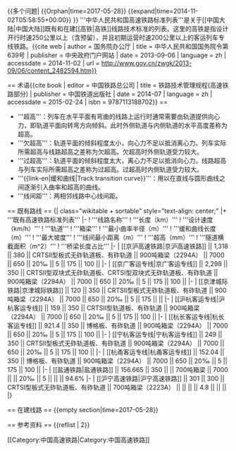 {{多个问题|
{{Orphan|time=2017-05-28}}
{{expand|time=2014-11-02T05:58:55+00:00}}
}}
'''中华人民共和国高速铁路标准列表'''是关于[[中国大陆|中国大陆]]既有和在建[[高铁|高铁]]线路技术标准的列表。这里的高铁是指设计开行时速250公里以上（含预留），并且初期运营时速200公里以上的客运列车专线铁路。<ref name = "中华人民共和国国务院令第639号">{{cite web | author = 国务院办公厅 | title = 中华人民共和国国务院令第639号 | publisher = 中央政府门户网站 | date = 2013-09-06 | language = zh | accessdate = 2014-11-02 | url = http://www.gov.cn/zwgk/2013-09/06/content_2482594.htm}}</ref>

== 术语<ref name = "铁路技术管理规程(高速铁路部分)">{{cite book | editor = 中国铁路总公司 | title = 铁路技术管理规程(高速铁路部分) | publisher = 中国铁道出版社 | date = 2014-07 | language = zh | accessdate = 2015-02-24 | isbn = 9787113188702}}</ref> ==
* '''超高'''：列车在水平平面有弯曲的线路上运行时通常需要由轨道提供向心力，即轨道平面向转弯方向倾斜。此时外侧轨道与内侧轨道的水平高度差称为超高。
* '''欠超高'''：轨道平面的倾斜程度太小，向心力不足以抵消离心力。列车实际所需超高与线路超高之差称为欠超高。欠超高时外侧轨道受力较大。
* '''过超高'''：轨道平面的倾斜程度太大，离心力不足以抵消向心力。线路超高与列车实际所需超高之差称为过超高。过超高时内侧轨道受力较大。
* '''{{link-en|缓和曲线|Track transition curve}}'''：用以在直线与圆形曲线之间逐渐引入曲率和超高的曲线。
* '''线间距'''：两相邻线路中心线间距。

== 既有路线 ==
{| class="wikitable + sortable" style="text-align: center;"
|+ '''既有高速铁路标准列表'''
|-
! '''线路名称'''
! '''长度（km）'''
! '''设计速度（km/h）'''
! '''轨道'''
! '''箱梁'''
! '''最小曲率半径（m）'''
! '''缓和曲线长度（m）'''
! '''最大坡度'''
! '''线间最小距离（m）'''
! '''超高（mm）'''
! '''隧道横截面积（m^2）'''
! '''桥梁长度占比'''
|-
| [[京沪高速铁路|京沪高速铁路]] || 1,318 || 380 || CRTSⅡ型板式无砟轨道板、有砟轨道 || 900吨箱梁（2294A） || 7000 || 650 || 20‰ || 5 || 175 || 100 ||
|-
| [[京广客运专线|京广客运专线]] || 2,298 || 350 || CRTSⅡ型双块式无砟轨道板、CRTSⅠ型双块式无砟轨道板、有砟轨道 || 900吨箱梁（2294A） || 7000 || 650 || 20‰ || 5 || 175 || 100 ||
|-
| [[京津城际铁路|京津城际铁路]] || 120 || 350 || CRTSⅡ型板式无砟轨道板、有砟轨道 || 900吨箱梁（2294A） || 7000 || 650 || 20‰ || 5 || 175 || ||
|-
| [[沪杭客运专线|沪杭客运专线]] || 159 || 350 || CRTSⅡ型轨道板、有砟轨道 || 900吨箱梁（2294A） || 7000 || 650 || 20‰ || 5 || 175 || 100 ||
|-
| [[杭长客运专线|杭长客运专线]] || 921.4 || 350 || 博格板、有砟轨道 || 900吨箱梁（2294A） || 7000 || 650 || 20‰ || 5 || 175 || 100 ||
|-
| [[宁杭客运专线|宁杭客运专线]] || 249 || 350 || CRTSⅡ型板式无砟轨道板、有砟轨道 || 900吨箱梁（2294A） || 7000 || 650 || 20‰ || 5 || 175 || 100 ||
|-
| [[杭甬客运专线|杭甬客运专线]] || 152.04 || 350 || 博格板、有砟轨道 || 900吨箱梁（2294A） || 7000 || 650 || 20‰ || 5 || 175 || 100 ||
|-
| [[盐通铁路|盐通铁路]] || 156.665 || 350 ||  || 700吨箱梁 || 7000 || || 20‰ || 5 || || || 94.6%
|-
| [[沪宁高速铁路|沪宁高速铁路]] || 301 || 300 || CRTSⅠ型板式无砟轨道板、有砟轨道 || 700吨箱梁（2223A） || || || || 4.8 || || ||
|}

== 在建线路 ==
{{empty section|time=2017-05-28}}

== 参考资料 == 
{{reflist | 2}}

[[Category:中国高速铁路|Category:中国高速铁路]]